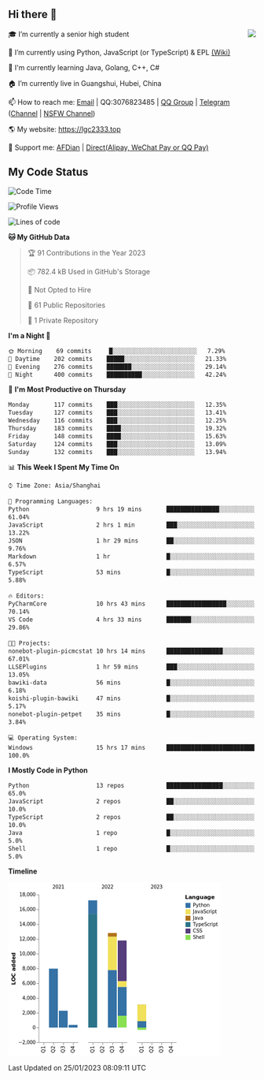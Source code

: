 ## Hi there 👋

<div width="50%">
<img align="right" src="https://readme.lgc2333.top/api?username=lgc2333&show_icons=true" />
</div>

🎓 I’m currently a senior high student

📝 I’m currently using Python, JavaScript (or TypeScript) & EPL [(Wiki)](https://en.wikipedia.org/wiki/Easy_Programming_Language)

📒 I'm currently learning Java, Golang, C++, C#

🏠 I’m currently live in Guangshui, Hubei, China

📫 How to reach me: [Email](mailto:lgc2333@126.com) | QQ:3076823485 | [QQ Group](https://jq.qq.com/?_wv=1027&k=ktwOHdU2) | [Telegram](https://t.me/@lgc2333) ([Channel](https://t.me/stu2333_pd) | [NSFW Channel](https://t.me/stu_collection))

🌎 My website: <https://lgc2333.top>

🤝 Support me: [AFDian](https://afdian.net/@lgc2333) | [Direct(Alipay, WeChat Pay or QQ Pay)](https://s2.loli.net/2022/02/03/MLqe53BjWOAhpcF.png)

## My Code Status

<!--START_SECTION:waka-->
![Code Time](http://img.shields.io/badge/Code%20Time-1%2C018%20hrs%2051%20mins-blue)

![Profile Views](http://img.shields.io/badge/Profile%20Views-48-blue)

![Lines of code](https://img.shields.io/badge/From%20Hello%20World%20I%27ve%20Written-55%20Thousand%20lines%20of%20code-blue)

**🐱 My GitHub Data** 

> 🏆 91 Contributions in the Year 2023
 > 
> 📦 782.4 kB Used in GitHub's Storage 
 > 
> 🚫 Not Opted to Hire
 > 
> 📜 61 Public Repositories 
 > 
> 🔑 1 Private Repository 
 > 
**I'm a Night 🦉** 

```text
🌞 Morning    69 commits     █░░░░░░░░░░░░░░░░░░░░░░░░   7.29% 
🌆 Daytime    202 commits    █████░░░░░░░░░░░░░░░░░░░░   21.33% 
🌃 Evening    276 commits    ███████░░░░░░░░░░░░░░░░░░   29.14% 
🌙 Night      400 commits    ██████████░░░░░░░░░░░░░░░   42.24%

```
📅 **I'm Most Productive on Thursday** 

```text
Monday       117 commits    ███░░░░░░░░░░░░░░░░░░░░░░   12.35% 
Tuesday      127 commits    ███░░░░░░░░░░░░░░░░░░░░░░   13.41% 
Wednesday    116 commits    ███░░░░░░░░░░░░░░░░░░░░░░   12.25% 
Thursday     183 commits    ████░░░░░░░░░░░░░░░░░░░░░   19.32% 
Friday       148 commits    ████░░░░░░░░░░░░░░░░░░░░░   15.63% 
Saturday     124 commits    ███░░░░░░░░░░░░░░░░░░░░░░   13.09% 
Sunday       132 commits    ███░░░░░░░░░░░░░░░░░░░░░░   13.94%

```


📊 **This Week I Spent My Time On** 

```text
⌚︎ Time Zone: Asia/Shanghai

💬 Programming Languages: 
Python                   9 hrs 19 mins       ███████████████░░░░░░░░░░   61.04% 
JavaScript               2 hrs 1 min         ███░░░░░░░░░░░░░░░░░░░░░░   13.22% 
JSON                     1 hr 29 mins        ██░░░░░░░░░░░░░░░░░░░░░░░   9.76% 
Markdown                 1 hr                █░░░░░░░░░░░░░░░░░░░░░░░░   6.57% 
TypeScript               53 mins             █░░░░░░░░░░░░░░░░░░░░░░░░   5.88%

🔥 Editors: 
PyCharmCore              10 hrs 43 mins      █████████████████░░░░░░░░   70.14% 
VS Code                  4 hrs 33 mins       ███████░░░░░░░░░░░░░░░░░░   29.86%

🐱‍💻 Projects: 
nonebot-plugin-picmcstat 10 hrs 14 mins      ████████████████░░░░░░░░░   67.01% 
LLSEPlugins              1 hr 59 mins        ███░░░░░░░░░░░░░░░░░░░░░░   13.05% 
bawiki-data              56 mins             █░░░░░░░░░░░░░░░░░░░░░░░░   6.18% 
koishi-plugin-bawiki     47 mins             █░░░░░░░░░░░░░░░░░░░░░░░░   5.17% 
nonebot-plugin-petpet    35 mins             █░░░░░░░░░░░░░░░░░░░░░░░░   3.84%

💻 Operating System: 
Windows                  15 hrs 17 mins      █████████████████████████   100.0%

```

**I Mostly Code in Python** 

```text
Python                   13 repos            ████████████████░░░░░░░░░   65.0% 
JavaScript               2 repos             ██░░░░░░░░░░░░░░░░░░░░░░░   10.0% 
TypeScript               2 repos             ██░░░░░░░░░░░░░░░░░░░░░░░   10.0% 
Java                     1 repo              █░░░░░░░░░░░░░░░░░░░░░░░░   5.0% 
Shell                    1 repo              █░░░░░░░░░░░░░░░░░░░░░░░░   5.0%

```


**Timeline**

![Chart not found](https://raw.githubusercontent.com/lgc2333/lgc2333/main/charts/bar_graph.png) 


 Last Updated on 25/01/2023 08:09:11 UTC
<!--END_SECTION:waka-->
